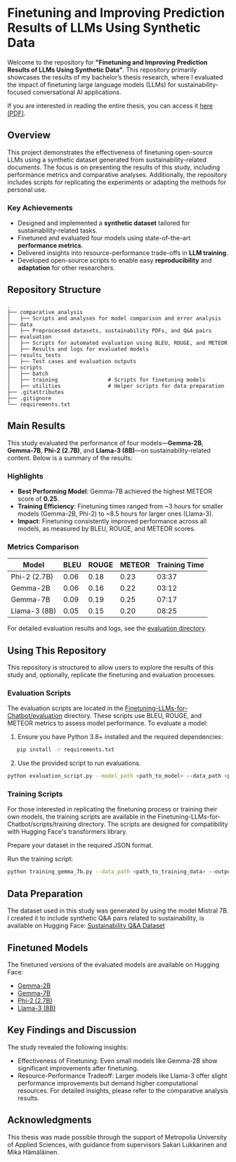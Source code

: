 # Finetuning and Improving Prediction Results of LLMs Using Synthetic Data

Welcome to the repository for **"Finetuning and Improving Prediction Results of LLMs Using Synthetic Data"**. This repository primarily showcases the results of my bachelor’s thesis research, where I evaluated the impact of finetuning large language models (LLMs) for sustainability-focused conversational AI applications.

If you are interested in reading the entire thesis, you can access it [here (PDF)](https://www.theseus.fi/bitstream/handle/10024/860931/Macias_Melany.pdf?sequence=2&isAllowed=y).

## Overview

This project demonstrates the effectiveness of finetuning open-source LLMs using a synthetic dataset generated from sustainability-related documents. The focus is on presenting the results of this study, including performance metrics and comparative analyses. Additionally, the repository includes scripts for replicating the experiments or adapting the methods for personal use.

### Key Achievements

- Designed and implemented a **synthetic dataset** tailored for sustainability-related tasks.
- Finetuned and evaluated four models using state-of-the-art **performance metrics**.
- Delivered insights into resource-performance trade-offs in **LLM training**.
- Developed open-source scripts to enable easy **reproducibility** and **adaptation** for other researchers.

## Repository Structure

```plaintext
.
├── comparative_analysis
│   ├── Scripts and analyses for model comparison and error analysis
├── data
│   ├── Preprocessed datasets, sustainability PDFs, and Q&A pairs
├── evaluation
│   ├── Scripts for automated evaluation using BLEU, ROUGE, and METEOR
│   ├── Results and logs for evaluated models
├── results_tests
│   ├── Test cases and evaluation outputs
├── scripts
│   ├── batch
│   ├── training                # Scripts for finetuning models
│   ├── utilities               # Helper scripts for data preparation
├── .gitattributes
├── .gitignore
└── requirements.txt
```

## Main Results

This study evaluated the performance of four models—**Gemma-2B**, **Gemma-7B**, **Phi-2 (2.7B)**, and **Llama-3 (8B)**—on sustainability-related content. Below is a summary of the results:

### Highlights

- **Best Performing Model**: Gemma-7B achieved the highest METEOR score of **0.25**.
- **Training Efficiency**: Finetuning times ranged from ~3 hours for smaller models (Gemma-2B, Phi-2) to ~8.5 hours for larger ones (Llama-3).
- **Impact**: Finetuning consistently improved performance across all models, as measured by BLEU, ROUGE, and METEOR scores.

### Metrics Comparison

| Model         | BLEU  | ROUGE | METEOR | Training Time |
|---------------|-------|-------|--------|---------------|
| Phi-2 (2.7B)  | 0.06  | 0.18  | 0.23   | 03:37         |
| Gemma-2B      | 0.06  | 0.16  | 0.22   | 03:12         |
| Gemma-7B      | 0.09  | 0.19  | 0.25   | 07:17         |
| Llama-3 (8B)  | 0.05  | 0.15  | 0.20   | 08:25         |

For detailed evaluation results and logs, see the [evaluation directory](./evaluation).

## Using This Repository

This repository is structured to allow users to explore the results of this study and, optionally, replicate the finetuning and evaluation processes.

### Evaluation Scripts

The evaluation scripts are located in the [Finetuning-LLMs-for-Chatbot/evaluation](./evaluation) directory. These scripts use BLEU, ROUGE, and METEOR metrics to assess model performance. To evaluate a model:

1. Ensure you have Python 3.8+ installed and the required dependencies:
   
```bash
   pip install -r requirements.txt
 ```

2. Use the provided script to run evaluations.

```bash
python evaluation_script.py --model_path <path_to_model> --data_path <path_to_test_data>
```

### Training Scripts
For those interested in replicating the finetuning process or training their own models, the training scripts are available in the Finetuning-LLMs-for-Chatbot/scripts/training directory. The scripts are designed for compatibility with Hugging Face's transformers library.

Prepare your dataset in the required JSON format.

Run the training script:

```bash
python training_gemma_7b.py --data_path <path_to_training_data> --output_dir <output_directory>
```

## Data Preparation

The dataset used in this study was generated by using the model Mistral 7B. I created it to include synthetic Q&A pairs related to sustainability, is available on Hugging Face: [Sustainability Q&A Dataset](https://huggingface.co/datasets/nessa01macias/sustainability_qa) 
## Finetuned Models

The finetuned versions of the evaluated models are available on Hugging Face:

* [Gemma-2B](https://huggingface.co/nessa01macias/gemma-2b_sustainability-qa)
* [Gemma-7B](https://huggingface.co/nessa01macias/gemma-7b_sustainability-qa)
* [Phi-2 (2.7B)](https://huggingface.co/nessa01macias/phi-2_sustainability-qa)
* [Llama-3 (8B)](https://huggingface.co/nessa01macias/llama3-8b_sustainability-qa-ins)
 
## Key Findings and Discussion
The study revealed the following insights:
* Effectiveness of Finetuning: Even small models like Gemma-2B show significant improvements after finetuning.
* Resource-Performance Tradeoff: Larger models like Llama-3 offer slight performance improvements but demand higher computational resources.
For detailed insights, please refer to the comparative analysis results.

## Acknowledgments
This thesis was made possible through the support of Metropolia University of Applied Sciences, with guidance from supervisors Sakari Lukkarinen and Mika Hämäläinen.

